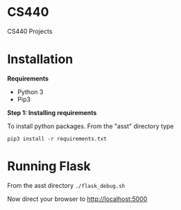 # CS440
CS440 Projects

# Installation

**Requirements**

- Python 3
- Pip3

**Step 1: Installing requirements**

To install python packages. From the "asst" directory type 

```pip3 install -r requirements.txt```

# Running Flask
From the asst directory
```./flask_debug.sh```

Now direct your browser to [http://localhost:5000](http://localhost:5000)

